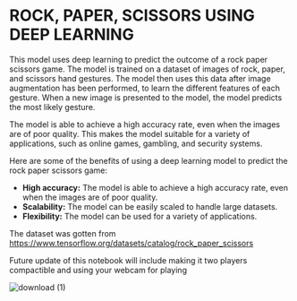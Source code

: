 # ROCK, PAPER, SCISSORS USING DEEP LEARNING

This model uses deep learning to predict the outcome of a rock paper scissors game. The model is trained on a dataset of images of rock, paper, and scissors hand gestures. The model then uses this data after image augmentation has been performed, to learn the different features of each gesture. When a new image is presented to the model, the model predicts the most likely gesture.

The model is able to achieve a high accuracy rate, even when the images are of poor quality. This makes the model suitable for a variety of applications, such as online games, gambling, and security systems.

Here are some of the benefits of using a deep learning model to predict the rock paper scissors game:

* **High accuracy:** The model is able to achieve a high accuracy rate, even when the images are of poor quality.
* **Scalability:** The model can be easily scaled to handle large datasets.
* **Flexibility:** The model can be used for a variety of applications.

The dataset was gotten from https://www.tensorflow.org/datasets/catalog/rock_paper_scissors

Future update of this notebook will include making it two players compactible and using your webcam for playing

![download (1)](https://github.com/chijiokeprince92/Rock-Paper-Scissors-using-Deep-learning/assets/38003549/cacd3996-5183-4b2e-b8cb-69e95a414071)

